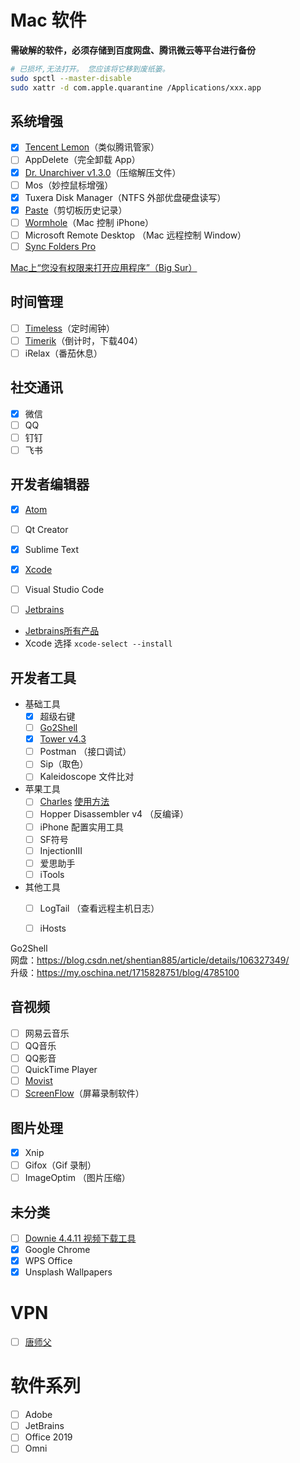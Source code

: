 # Mac 软件

**需破解的软件，必须存储到百度网盘、腾讯微云等平台进行备份**

```sh
# 已损坏,⽆法打开。 您应该将它移到废纸篓。
sudo spctl --master-disable
sudo xattr -d com.apple.quarantine /Applications/xxx.app
```

## 系统增强

- [x] [Tencent Lemon](https://lemon.qq.com/)（类似腾讯管家）
- [ ] AppDelete（完全卸载 App）
- [x] [Dr. Unarchiver v1.3.0](https://www.macbl.com/app/utilities/dr.-unarchiver)（压缩解压文件）
- [ ] Mos（妙控鼠标增强）
- [x] Tuxera Disk Manager（NTFS 外部优盘硬盘读写）
- [x] [Paste](https://www.macfz.com/a/Paste.html)（剪切板历史记录）
- [ ] [Wormhole](https://er.run/)（Mac 控制 iPhone）
- [ ] Microsoft Remote Desktop （Mac 远程控制 Window）
- [ ] [Sync Folders Pro](https://xclient.info/s/sync-folders-pro.html)

[Mac上“您没有权限来打开应用程序”（Big Sur）](https://www.cnblogs.com/somefuture/p/14085569.html)

## 时间管理

- [ ] [Timeless](https://xclient.info/s/timeless.html)（定时闹钟）
- [ ] [Timerik](https://www.waitsun.com/timerik-1-3.html)（倒计时，下载404）
- [ ] iRelax（番茄休息）

## 社交通讯

- [x] 微信
- [ ] QQ
- [ ] 钉钉
- [ ] 飞书

## 开发者编辑器

- [x] [Atom](https://atom.io/)
- [ ] Qt Creator
- [x] Sublime Text
- [x] [Xcode](https://developer.apple.com/download/all/?q=Xcode)
- [ ] Visual Studio Code
- [ ] [Jetbrains](https://share.weiyun.com/9i7oRpTE)


- [Jetbrains所有产品](https://www.jetbrains.com/products/#type=ide)
- Xcode 选择 `xcode-select --install`

## 开发者工具

- 基础工具
    - [x] 超级右键
    - [ ] [Go2Shell](https://zipzapmac.com/Go2Shell)
    - [x] [Tower v4.3](https://share.weiyun.com/Bo1HxODB)
    - [ ] Postman （接口调试）
    - [ ] Sip（取色）
    - [ ] Kaleidoscope 文件比对
- 苹果工具
    - [ ] [Charles](https://xclient.info/s/charles.html) [使用方法](https://blog.csdn.net/SMoothiemiss/article/details/78130684)
    - [ ] Hopper Disassembler v4 （反编译）
    - [ ] iPhone 配置实用工具
    - [ ] SF符号
    - [ ] InjectionIII
    - [ ] 爱思助手
    - [ ] iTools
- 其他工具
    - [ ] LogTail （查看远程主机日志）
    - [ ] iHosts


Go2Shell<br>
网盘：https://blog.csdn.net/shentian885/article/details/106327349/<br>
升级：https://my.oschina.net/1715828751/blog/4785100<br>

## 音视频

- [ ] 网易云音乐
- [ ] QQ音乐
- [ ] QQ影音
- [ ] QuickTime Player
- [ ] [Movist](https://xclient.info/s/movist.html)
- [ ] [ScreenFlow](https://www.waitsun.com/screenflow-8-2.html)（屏幕录制软件）

## 图片处理

- [x] Xnip
- [ ] Gifox（Gif 录制）
- [ ] ImageOptim （图片压缩）

## 未分类

- [ ] [Downie 4.4.11 视频下载工具](https://xclient.info/s/downie.html)
- [x] Google Chrome
- [x] WPS Office
- [x] Unsplash Wallpapers

# VPN
- [ ] [唐师父](www.zjyunkai.com/macload?es=138&ct=1)

# 软件系列
- [ ] Adobe
- [ ] JetBrains
- [ ] Office 2019
- [ ] Omni
